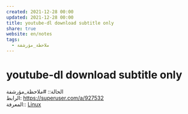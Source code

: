 ```yaml
---  
created: 2021-12-28 00:00  
updated: 2021-12-28 00:00  
title: youtube-dl download subtitle only  
share: true  
website: en/notes  
tags:  
  - ملاحظة_مؤرشفة  
---  
```

  
  
# youtube-dl download subtitle only  
  
الحالة:: #ملاحظة_مؤرشفة  
الرابط: <https://superuser.com/a/927532>  
المعرفة:: [Linux](Linux)  
  
